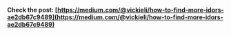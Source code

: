 


**Check the post: [https://medium.com/@vickieli/how-to-find-more-idors-ae2db67c9489](https://medium.com/@vickieli/how-to-find-more-idors-ae2db67c9489)**



